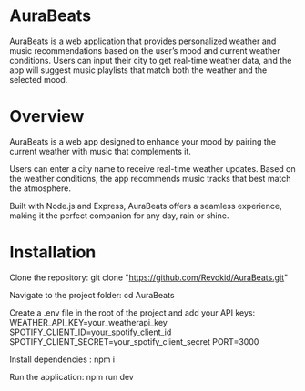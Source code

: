 # AuraBeats

AuraBeats is a web application that provides personalized weather and music recommendations based on the user’s mood and current weather conditions. Users can input their city to get real-time weather data, and the app will suggest music playlists that match both the weather and the selected mood.

# Overview
AuraBeats is a web app designed to enhance your mood by pairing the current weather with music that complements it.

Users can enter a city name to receive real-time weather updates. Based on the weather conditions, the app recommends music tracks that best match the atmosphere.

Built with Node.js and Express, AuraBeats offers a seamless experience, making it the perfect companion for any day, rain or shine.

# Installation
Clone the repository: git clone "https://github.com/Revokid/AuraBeats.git"

Navigate to the project folder: cd AuraBeats

Create a .env file in the root of the project and add your API keys:
WEATHER_API_KEY=your_weatherapi_key
SPOTIFY_CLIENT_ID=your_spotify_client_id
SPOTIFY_CLIENT_SECRET=your_spotify_client_secret
PORT=3000

Install dependencies : npm i

Run the application: npm run dev
